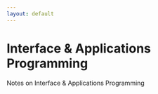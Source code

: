 ```yaml
---
layout: default
---
```


# Interface & Applications Programming
Notes on Interface & Applications Programming
